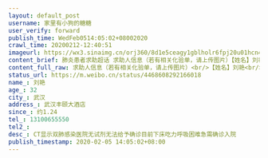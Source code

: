 ```yaml
---
layout: default_post
username: 家里有小狗的糖糖
user_verify: forward
publish_time: WedFeb0514:05:02+08002020
crawl_time: 20200212-12:40:51
imageurl: https://wx3.sinaimg.cn/orj360/8d1e5ceagy1gblholr6fpj20u01hcn45.jpg,https://wx1.sinaimg.cn/orj360/8d1e5ceagy1gblholcrj9j21400u0gqn.jpg,https://wx1.sinaimg.cn/orj360/8d1e5ceagy1gblhomb83kj20py1a6mzz.jpg,https://wx2.sinaimg.cn/orj360/8d1e5ceagy1gblhomrkc1j20u01hc45i.jpg,https://wx4.sinaimg.cn/orj360/8d1e5ceagy1gblhond3pnj20t11flgsi.jpg
content_brief: 肺炎患者求助超话 求助人信息（若有相关化验单，请上传图片）【姓名】刘艳【年龄】32【所在城市】武汉【所在小区、社区】武汉丰颐大酒店【患病时间】约1.24【联系方式】13100655550【其他紧急联系人】【病情描述】 CT显示双肺感染 医院无试剂无法给予确诊 目前下床吃力 呼吸困难 急需确诊 ...全文
content_full_raw: 求助人信息（若有相关化验单，请上传图片）<br/>【姓名】刘艳<br/>【年龄】32<br/>【所在城市】武汉<br/>【所在小区、社区】武汉丰颐大酒店<br/>【患病时间】约1.24<br/>【联系方式】13100655550<br/>【其他紧急联系人】<br/>【病情描述】CT显示双肺感染医院无试剂无法给予确诊目前下床吃力呼吸困难急需确诊入院
status_url: https://m.weibo.cn/status/4468608292166018
name_: 刘艳
age_: 32
city_: 武汉
address_: 武汉丰颐大酒店
since_: 约1.24
tel_: 13100655550
tel2_: 
desc_: CT显示双肺感染医院无试剂无法给予确诊目前下床吃力呼吸困难急需确诊入院
publish_timestamp: 2020-02-05 14:05:02+08:00
---
```

